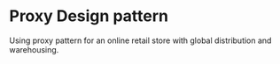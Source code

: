 <h1>Proxy Design pattern</h1>
<p> Using proxy pattern for an online retail store with global distribution and warehousing.</p>
